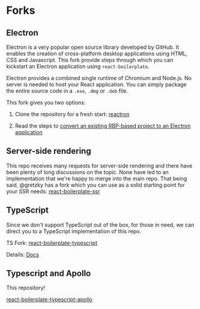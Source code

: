 # Forks

## Electron

Electron is a very popular open source library developed by GitHub. It enables the creation of cross-platform desktop applications using HTML, CSS and Javascript. This fork provide steps through which you can kickstart an Electron application using `react-boilerplate`.

Electron provides a combined single runtime of Chromium and Node.js. No server is needed to host your React application. You can simply package the entire source code in a `.exe`, `.dmg` or `.deb` file.

This fork gives you two options:

1. Clone the repository for a fresh start: [reactron](https://github.com/mjangir/reactron)

2. Read the steps to [convert an existing RBP-based project to an Electron application](https://github.com/mjangir/reactron/wiki/Convert-Existing-To-Electron)

## Server-side rendering

This repo receives many requests for server-side rendering and there have been plenty of long discussions on the topic. None have led to an implementation that we're happy to merge into the main repo. That being said, @gretzky has a fork which you can use as a solid starting point for your SSR needs: [react-boilerplate-ssr](https://github.com/gretzky/react-boilerplate-ssr)

## TypeScript

Since we don't support TypeScript out of the box, for those in need, we can direct you to a TypeScript implementation of this repo.

TS Fork: [react-boilerplate-typescript](https://github.com/Can-Sahin/react-boilerplate-typescript)

Details: [Docs](https://github.com/Can-Sahin/react-boilerplate-typescript/blob/master/docs/general/typescript.md)

## Typescript and Apollo

This repository!

[react-boilerplate-typescript-apollo](https://github.com/bwyap/react-boilerplate-typescript-apollo)
